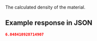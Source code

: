 The calculated density of the material.















































## Example response in JSON

```json
6.048410928714907
```

